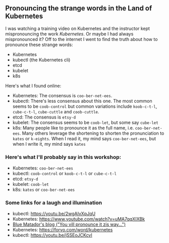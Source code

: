 ## Pronouncing the strange words in the Land of Kubernetes

I was watching a training video on Kubernetes and the instructor kept mispronouncing the work _Kubernetes_. Or maybe
I had always mispronounced it? Off to the internet I went to find the truth about how to pronounce these strange
words:
- Kubernetes
- kubectl (the Kubernetes cli)
- etcd
- kubelet
- k8s

Here's what I found online:

- Kubernetes: The consensus is `coo-ber-net-ees`.
- kubectl: There's less consensus about this one. The most common seems to be `coob-control` but common variations
  include `koob-c-t-l`, `cube-c-t-l`, `cube-cuttle` and `coob-cuttle`.
- etcd: The consensus is `etsy-d`
- kubelet: The consensus seems to be `coob-let`, but some say `cube-let`
- k8s: Many people like to pronounce it as the full name, i.e. `coo-ber-net-ees`. Many others leverage the shortening
  to shorten the pronunciation to `kates` or `k-eights`. When I read it, my mind says `coo-ber-net-ees`, but when I
  write it, my mind says `kates`

### Here's what I'll probably say in this workshop:
- Kubernetes: `coo-ber-net-ees`
- kubectl: `coob-control` or `koob-c-t-l` or `cube-c-t-l`
- etcd: `etsy-d`
- kubelet: `coob-let`
- k8s: `kates` or `coo-ber-net-ees`

### Some links for a laugh and illumination
- kubectl: https://youtu.be/2wgAIvXpJqU
- Kubernetes: https://www.youtube.com/watch?v=uMA7qqXIXBk
- [Blue Matador's blog ("You vill pronounce it zis way...")](https://www.bluematador.com/blog/how-to-pronounce-kubernetes)
- Kubernetes: https://forvo.com/word/kubernetes
- kubectl: https://youtu.be/jSSEoJCKcvI
